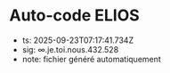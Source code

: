 # Auto-code ELIOS
- ts: 2025-09-23T07:17:41.734Z
- sig: ∞.je.toi.nous.432.528
- note: fichier généré automatiquement